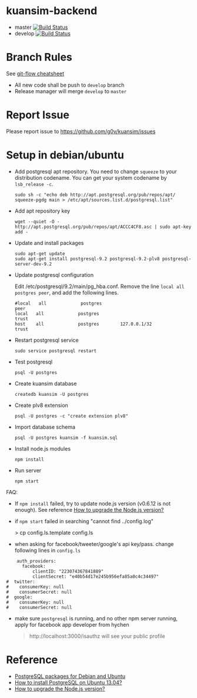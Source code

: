 # kuansim-backend
*   master [![Build Status](https://travis-ci.org/g0v/kuansim-backend.png?branch=master)](https://travis-ci.org/g0v/kuansim-backend)
*   develop [![Build Status](https://travis-ci.org/g0v/kuansim-backend.png?branch=develop)](https://travis-ci.org/g0v/kuansim-backend)

# Branch Rules
See [git-flow cheatsheet](http://danielkummer.github.io/git-flow-cheatsheet/)

*   All new code shall be push to `develop` branch
*   Release manager will merge `develop` to `master`

# Report Issue
Please report issue to <https://github.com/g0v/kuansim/issues>

# Setup in debian/ubuntu
*   Add postgresql apt repository. You need to change `squeeze` to your distribution codename. You can get your system codename by `lsb_release -c`.

        sudo sh -c "echo deb http://apt.postgresql.org/pub/repos/apt/ squeeze-pgdg main > /etc/apt/sources.list.d/postgresql.list"

*   Add apt repository key

        wget --quiet -O - http://apt.postgresql.org/pub/repos/apt/ACCC4CF8.asc | sudo apt-key add -

*   Update and install packages

        sudo apt-get update
        sudo apt-get install postgresql-9.2 postgresql-9.2-plv8 postgresql-server-dev-9.2

*   Update postgresql configuration

    Edit /etc/postgresql/9.2/main/pg_hba.conf. Remove the line `local all postgres peer`, and add the following lines.

        #local   all             postgres                                peer
        local   all             postgres                                trust
        host    all             postgres        127.0.0.1/32            trust

*   Restart postgresql service

        sudo service postgresql restart

*   Test postgresql

        psql -U postgres

*   Create kuansim database

        createdb kuansim -U postgres

*   Create plv8 extension

        psql -U postgres -c "create extension plv8"

*   Import database schema

        psql -U postgres kuansim -f kuansim.sql

*   Install node.js modules

        npm install

*   Run server

        npm start
        
FAQ:
*   If `npm install` failed, try to update node.js version (v0.6.12 is not enough). 
    See reference [How to upgrade the Node.js version?](http://theholmesoffice.com/node-js-fundamentals-how-to-upgrade-the-node-js-version/)

*	if `npm start` failed in searching "cannot find ../config.log"

    \> cp config.ls.template config.ls

*	when asking for facebook/tweeter/google\'s  api key/pass. change following lines in `config.ls`

```{.javascript .numberLines}
	auth_providers:
	  facebook:
	      clientID: "223074367841889"
	      clientSecret: "e40b54d17e245b956efa85a0c4c34497"
#  twitter:
#    consumerKey: null
#    consumerSecret: null
#  google:
#    consumerKey: null
#    consumerSecret: null
```

* make sure `postgresql` is running, and no other npm server running, apply for facebook app developer from hychen 

	> http://localhost:3000/isauthz will see your public profile

# Reference
*   [PostgreSQL packages for Debian and Ubuntu](https://wiki.postgresql.org/wiki/Apt)
*   [How to install PostgreSQL on Ubuntu 13.04?](http://askubuntu.com/questions/287786/how-to-install-postgresql-on-ubuntu-13-04)
*   [How to upgrade the Node.js version?](http://theholmesoffice.com/node-js-fundamentals-how-to-upgrade-the-node-js-version/)
